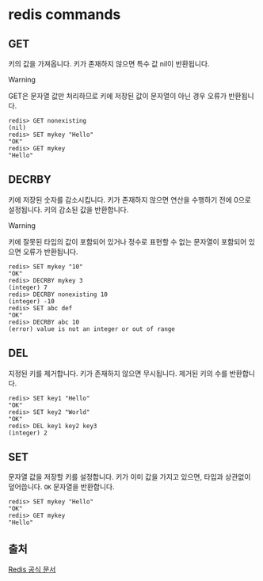 # redis commands

## GET

키의 값을 가져옵니다. 키가 존재하지 않으면 특수 값 nil이 반환됩니다.

> [!WARNING]
>
> GET은 문자열 값만 처리하므로 키에 저장된 값이 문자열이 아닌 경우 오류가 반환됩니다.

```shell
redis> GET nonexisting
(nil)
redis> SET mykey "Hello"
"OK"
redis> GET mykey
"Hello"
```

## DECRBY

키에 저장된 숫자를 감소시킵니다. 키가 존재하지 않으면 연산을 수행하기 전에 0으로 설정됩니다.
키의 감소된 값을 반환합니다.

> [!WARNING]
>
> 키에 잘못된 타입의 값이 포함되어 있거나 정수로 표현할 수 없는 문자열이 포함되어 있으면 오류가 반환됩니다.

```shell
redis> SET mykey "10"
"OK"
redis> DECRBY mykey 3
(integer) 7
redis> DECRBY nonexisting 10
(integer) -10
redis> SET abc def
"OK"
redis> DECRBY abc 10
(error) value is not an integer or out of range
```

## DEL

지정된 키를 제거합니다. 키가 존재하지 않으면 무시됩니다.
제거된 키의 수를 반환합니다.

```shell
redis> SET key1 "Hello"
"OK"
redis> SET key2 "World"
"OK"
redis> DEL key1 key2 key3
(integer) 2
````

## SET

문자열 값을 저장할 키를 설정합니다. 키가 이미 값을 가지고 있으면, 타입과 상관없이 덮어씁니다.
`OK` 문자열을 반환합니다.

```shell
redis> SET mykey "Hello"
"OK"
redis> GET mykey
"Hello"
```

## 출처
[Redis 공식 문서](https://redis.io/docs/latest/commands)